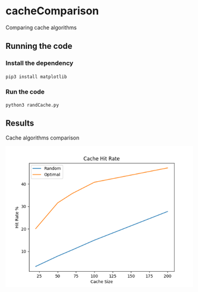 # cacheComparison
Comparing cache algorithms

## Running the code
### Install the dependency 
`pip3 install matplotlib`
### Run the code
`python3 randCache.py`

## Results
Cache algorithms comparison


![results](https://github.com/omriAR1/cacheComparison/blob/main/results.png?raw=true)
